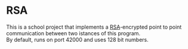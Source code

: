 # RSA
This is a school project that implements a [RSA](https://en.wikipedia.org/wiki/RSA_(cryptosystem))-encrypted point to point communication between two istances of this program.  
By default, runs on port 42000 and uses 128 bit numbers.
